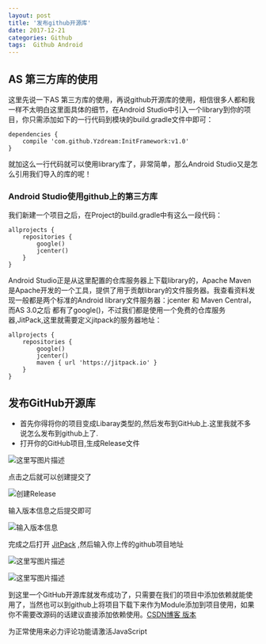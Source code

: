 ```yaml
---
layout: post
title: '发布github开源库'
date: 2017-12-21
categories: Github
tags:  Github Android
---
```


## AS 第三方库的使用 
这里先说一下AS 第三方库的使用，再说github开源库的使用，相信很多人都和我一样不太明白这里面具体的细节，在Android Studio中引入一个library到你的项目，你只需添加如下的一行代码到模块的build.gradle文件中即可：

``````
dependencies {
    compile 'com.github.Yzdream:InitFramework:v1.0'
}
``````

就加这么一行代码就可以使用library库了，非常简单，那么Android Studio又是怎么引用我们导入的库的呢！

### Android Studio使用github上的第三方库
我们新建一个项目之后，在Project的build.gradle中有这么一段代码：

``````
allprojects {
    repositories {
        google()
        jcenter()
    }
}
``````
Android Studio正是从这里配置的仓库服务器上下载library的，Apache Maven是Apache开发的一个工具，提供了用于贡献library的文件服务器。我查看资料发现一般都是两个标准的Android library文件服务器：jcenter 和 Maven Central，而AS 3.0之后 都有了google()，不过我们都是使用一个免费的仓库服务器,JitPack,这里就需要定义jitpack的服务器地址：

```````
allprojects {
    repositories {
        google()
        jcenter()
        maven { url 'https://jitpack.io' }
    }
}
```````

## 发布GitHub开源库

 - 首先你得将你的项目变成Libaray类型的,然后发布到GitHub上.这里我就不多说怎么发布到github上了.
 - 打开你的GitHub项目,生成Release文件
 
 ![这里写图片描述](http://img.blog.csdn.net/20171221144523551?watermark/2/text/aHR0cDovL2Jsb2cuY3Nkbi5uZXQvcXFfMzI5Mzg0ODM=/font/5a6L5L2T/fontsize/400/fill/I0JBQkFCMA==/dissolve/70/gravity/SouthEast)
 
点击之后就可以创建提交了

![创建Release](http://img.blog.csdn.net/20171221144722282?watermark/2/text/aHR0cDovL2Jsb2cuY3Nkbi5uZXQvcXFfMzI5Mzg0ODM=/font/5a6L5L2T/fontsize/400/fill/I0JBQkFCMA==/dissolve/70/gravity/SouthEast)

输入版本信息之后提交即可

![输入版本信息](http://img.blog.csdn.net/20171221144846468?watermark/2/text/aHR0cDovL2Jsb2cuY3Nkbi5uZXQvcXFfMzI5Mzg0ODM=/font/5a6L5L2T/fontsize/400/fill/I0JBQkFCMA==/dissolve/70/gravity/SouthEast)


完成之后打开 [JitPack](https://jitpack.io/) ,然后输入你上传的github项目地址

![这里写图片描述](http://img.blog.csdn.net/20171221145311363?watermark/2/text/aHR0cDovL2Jsb2cuY3Nkbi5uZXQvcXFfMzI5Mzg0ODM=/font/5a6L5L2T/fontsize/400/fill/I0JBQkFCMA==/dissolve/70/gravity/SouthEast)

![这里写图片描述](http://img.blog.csdn.net/20171221145419747?watermark/2/text/aHR0cDovL2Jsb2cuY3Nkbi5uZXQvcXFfMzI5Mzg0ODM=/font/5a6L5L2T/fontsize/400/fill/I0JBQkFCMA==/dissolve/70/gravity/SouthEast)

到这里一个GitHub开源库就发布成功了，只需要在我们的项目中添加依赖就能使用了，当然也可以到github上将项目下载下来作为Module添加到项目使用，如果你不需要改源码的话建议直接添加依赖使用。[CSDN博客 版本](http://blog.csdn.net/qq_32938483/article/details/78863862)


<!-- 来必力City版安装代码 -->
<div id="lv-container" data-id="city" data-uid="MTAyMC8zMjU2Ny85MTI4">
	<script type="text/javascript">
   (function(d, s) {
   var j, e = d.getElementsByTagName(s)[0];

   if (typeof LivereTower === 'function') { return; }

   j = d.createElement(s);
   j.src = 'https://cdn-city.livere.com/js/embed.dist.js';
   j.async = true;

   e.parentNode.insertBefore(j, e);
   })(document, 'script');
	</script>
<noscript> 为正常使用来必力评论功能请激活JavaScript</noscript>
</div>
<!-- City版安装代码已完成 -->

